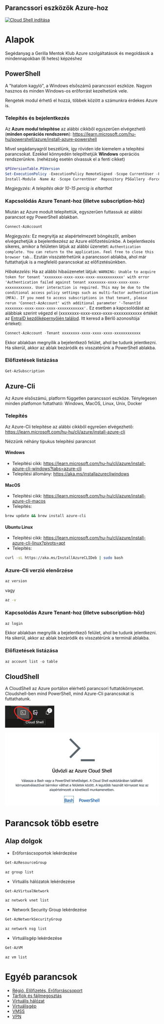 ## Parancssori eszközök Azure-hoz

[![Cloud Shell indítása](https://learn.microsoft.com/azure/cloud-shell/media/embed-cloud-shell/launch-cloud-shell-1.png)](https://shell.azure.com)

# Alapok

Segédanyag a Gerilla Mentok Klub Azure szolgáltatások és megoldások a mindennapokban (6 hetes) képzéshez

## PowerShell

A "hatalom kagyló", a Windows elsőszámű parancssori eszköze. Nagyon hasznos és minden Windows-os erőforrást kezelhetünk vele.

Rengetek modul érhető el hozzá, többek között a számunkra érdekes Azure is.

### Telepítés és bejelentkezés

Az **Azure modul telepítése** az alábbi cikkből egyszerűen elvégezhető (**minden operációs rendszeren**): https://learn.microsoft.com/hu-hu/powershell/azure/install-azure-powershell

Mivel segádanyagról beszélünk, így röviden ide kiemelem a telepítési parancsokat. Ezekkel könnyedén telepíthetjük **Windows** operációs rendszerünkre. (nehézség esetén olvassuk el a fenti cikket)

```powershell
$PSVersionTable.PSVersion
Set-ExecutionPolicy -ExecutionPolicy RemoteSigned -Scope CurrentUser -Force -Confirm:$false
Install-Module -Name Az -Scope CurrentUser -Repository PSGallery -Force
```

_Megjegyzés: A telepítés akár 10-15 percig is eltarthat_

### Kapcsolódás Azure Tenant-hoz (illetve subscription-höz)

Miután az Azure modult telepítettük, egyszerűen futtassuk az alábbi parancsot egy PowerShell ablakban.

```powershell
Connect-AzAccount
```

_Megjegyzés:_ Ez megnyitja az alapértelmezett böngészőt, amiben elvégezhetjük a bejelentkezész az Azure előfizetésünkbe. A bejelentkezés sikeres, amikor a felületen látjuk az alábbi üzenetet: `Authentication complete. You can return to the application. Feel free to close this browser tab.`. Ezután visszatérhetünk a parancssori ablakba, ahol már futtathatjuk is a megfelelő parancsokat az előfizetésünkben.

_Hibakezelés_: Ha az alábbi hibaüzenetet látjuk: `WARNING: Unable to acquire token for tenant 'xxxxxxxx-xxxx-xxxx-xxxx-xxxxxxxxxxxx' with error 'Authentication failed
against tenant xxxxxxxx-xxxx-xxxx-xxxx-xxxxxxxxxxxx. User interaction is required. This may be due to the conditional
access policy settings such as multi-factor authentication (MFA). If you need to access subscriptions in that tenant,
please rerun 'Connect-AzAccount' with additional parameter '-TenantId xxxxxxxx-xxxx-xxxx-xxxx-xxxxxxxxxxxx'.` Ez esetben a kapcsolódást az alábbiak szerint végezd el (xxxxxxxx-xxxx-xxxx-xxxx-xxxxxxxxxxxx értékét az [EntraID kezdőképernyőjén találod](https://portal.azure.com/#view/Microsoft_AAD_IAM/ActiveDirectoryMenuBlade/~/Overview). Itt keresd a Bérlő azonosítója` értéket):

```powershell
Connect-AzAccount -Tenant xxxxxxxx-xxxx-xxxx-xxxx-xxxxxxxxxxxx
```

Ekkor ablakban megnyílik a bejelentkező felület, ahol be tudunk jelentkezni. Ha sikerül, akkor az ablak bezáródik és visszatérünk a PowerShell ablakba.

### Előfizetések listázása

```powershell
Get-AzSubscription
```

## Azure-Cli

Az Azure elsőszámú, platform független parancssori eszköze. Ténylegesen minden platfomon futtatható: Windows, MacOS, Linux, Unix, Docker

### Telepítés

Az Azure-Cli telepítése az alábbi cikkből egyreűen elvégezhető: https://learn.microsoft.com/hu-hu/cli/azure/install-azure-cli

Nézzünk néhány tipukus telepítési parancsot

#### Windows

- Telepítési cikk: https://learn.microsoft.com/hu-hu/cli/azure/install-azure-cli-windows?tabs=azure-cli
- Telepítési állomány: https://aka.ms/installazurecliwindows

#### MacOS

- Telepítési cikk: https://learn.microsoft.com/hu-hu/cli/azure/install-azure-cli-macos
- Telepítés:

```zsh
brew update && brew install azure-cli
```

#### Ubuntu Linux

- Telepítési cikk: https://learn.microsoft.com/hu-hu/cli/azure/install-azure-cli-linux?pivots=apt
- Telepítés:

```bash
curl -sL https://aka.ms/InstallAzureCLIDeb | sudo bash
```

### Azure-Cli verzió elenőrzése

```bash
az version
```

vagy

```bash
az -v
```

### Kapcsolódás Azure Tenant-hoz (illetve subscription-höz)

```bash
az login
```

Ekkor ablakban megnyílik a bejelentkező felület, ahol be tudunk jelentkezni. Ha sikerül, akkor az ablak bezáródik és visszatérünk a terminál ablakba.

### Előfizetések listázása

```powershell
az account list -o table
```

## CloudShell

A CloudShell az Azure portálon elérhető parancsori futtatókörnyezet. Cloudshell-ben mind PowerShell, mind Azure-Cli parancsokat is futtathatunk.

![cloudshell01](/images/cloudshell01.png)

![cloudshell02](/images/cloudshell02.png)

# Parancsok több esetre

## Alap dolgok

- Erőforráscsoportok lekérdezése

```powershell
Get-AzResourceGroup
```

```bash
az group list
```

- Virtuális hálózatok lekérdezése

```powershell
Get-AzVirtualNetwork
```

```bash
az network vnet list
```

- Network Security Group lekérdezése

```powershell
Get-AzNetworkSecurityGroup
```

```bash
az network nsg list
```

- Virtuálisgép lekérdezése

```powershell
Get-AzVM
```

```bash
az vm list
```

# Egyéb parancsok

- [Régió, Előfizetés, Erőforráscsoport](subscription.md)
- [Tárfiók és fájlmegosztás](storage.md)
- [Virtuális hálózat](vnet.md)
- [Virtuálisgép](vm.md)
- [VMSS](vmss.md)
- [VPN](vpn.md)
